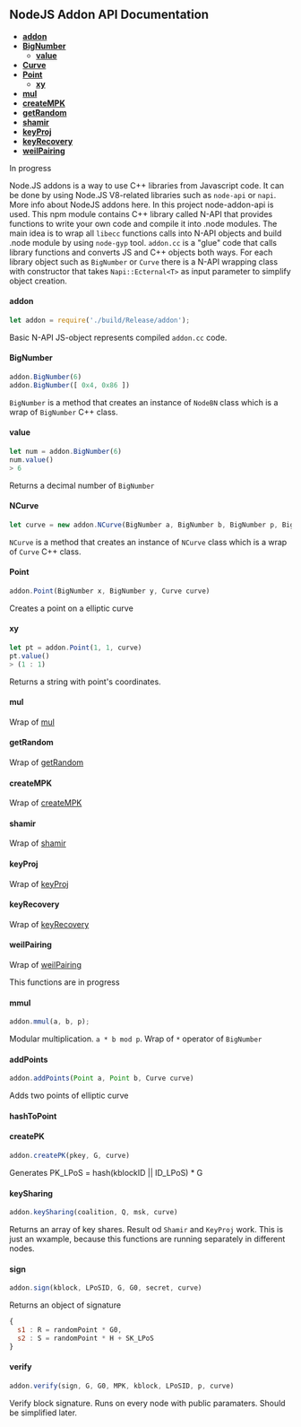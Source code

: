 ## NodeJS Addon API Documentation

- **[addon](#addon)**
- **[BigNumber](#bn)**
  - **[value](#value)**
- **[Curve](#curve)**
- **[Point](#point)**
  - **[xy](#xy)**
- **[mul](#mul)**
- **[createMPK](#creatempk)**
- **[getRandom](#getrandom)**
- **[shamir](#shamir)**
- **[keyProj](#keyproj)**
- **[keyRecovery](#keyrecovery)**
- **[weilPairing](#weilpairing)**

In progress

Node.JS addons is a way to use C++ libraries from Javascript code. It can be done by using Node.JS V8-related libraries such as `node-api` or `napi`. More info about NodeJS addons here.
In this project node-addon-api is used. This npm module contains C++ library called N-API that provides functions to write your own code and compile it into .node modules.
The main idea is to wrap all `libecc` functions calls into N-API objects and build .node module by using `node-gyp` tool.
`addon.cc` is a "glue" code that calls library functions and converts JS and C++ objects both ways.
For each library object such as `BigNumber` or `Curve` there is a N-API wrapping class with constructor that takes `Napi::Ecternal<T>` as input parameter to simplify object creation.

<a name="addon"></a>
#### addon
```js
let addon = require('./build/Release/addon');
```
Basic N-API JS-object represents compiled `addon.cc` code.
<a name="bn"></a>
#### BigNumber
```js
addon.BigNumber(6)
addon.BigNumber([ 0x4, 0x86 ])
````
`BigNumber` is a method that creates an instance of `NodeBN` class which is a wrap of `BigNumber` C++ class.
<a name="value"></a>
#### value
```js
let num = addon.BigNumber(6)
num.value()
> 6
````
Returns a decimal number of `BigNumber`
<a name="curve"></a>
#### NCurve
```js
let curve = new addon.NCurve(BigNumber a, BigNumber b, BigNumber p, BigNumber order, BigNumber gx, BigNumber gy)
````
`NCurve` is a method that creates an instance of `NCurve` class which is a wrap of `Curve` C++ class.
<a name="point"></a>
#### Point
```js
addon.Point(BigNumber x, BigNumber y, Curve curve)
````
Creates a point on a elliptic curve
<a name="xy"></a>
#### xy
```js
let pt = addon.Point(1, 1, curve)
pt.value()
> (1 : 1)
````
Returns a string with point's coordinates.
<a name="mul"></a>
#### mul
Wrap of [mul](../doc/cppapi.md#mul)
<a name="getrandom"></a>
#### getRandom
Wrap of [getRandom](../doc/cppapi.md#getrandom)
<a name="creatempk"></a>
#### createMPK
Wrap of [createMPK](../doc/cppapi.md#creatempk)
<a name="shamir"></a>
#### shamir
Wrap of [shamir](../doc/cppapi.md#shamir)
<a name="keyproj"></a>
#### keyProj
Wrap of [keyProj](../doc/cppapi.md#keyproj)
<a name="keyrecovery"></a>
#### keyRecovery
Wrap of [keyRecovery](../doc/cppapi.md#keyrecovery)
<a name="weilpairing"></a>
#### weilPairing
Wrap of [weilPairing](../doc/cppapi.md#weilpairing)

This functions are in progress 
#### mmul
```js
addon.mmul(a, b, p);
````
Modular multiplication. `a * b mod p`. Wrap of `*` operator of `BigNumber`
#### addPoints
```js
addon.addPoints(Point a, Point b, Curve curve)
````
Adds two points of elliptic curve
#### hashToPoint

#### createPK
```js
addon.createPK(pkey, G, curve)
````
Generates PK_LPoS = hash(kblockID || ID_LPoS) * G
#### keySharing
```js
addon.keySharing(coalition, Q, msk, curve)
````
Returns an array of key shares. Result od `Shamir` and `KeyProj` work. This is just an wxample, because this functions are running separately in different nodes.
#### sign
```js
addon.sign(kblock, LPoSID, G, G0, secret, curve)
```
Returns an object of signature
```js
{
  s1 : R = randomPoint * G0,
  s2 : S = randomPoint * H + SK_LPoS
}
```
#### verify
```js
addon.verify(sign, G, G0, MPK, kblock, LPoSID, p, curve)
```
Verify block signature. Runs on every node with public paramaters. Should be simplified later.